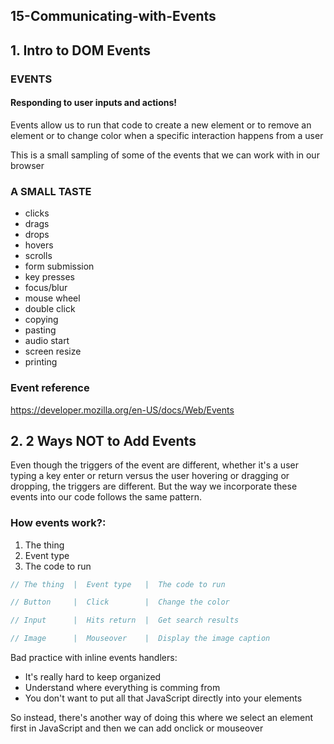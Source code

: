## 15-Communicating-with-Events

## 1. Intro to DOM Events

### EVENTS

#### Responding to user inputs and actions!

Events allow us to run that code to create a new element or to remove an element or to change color when a specific interaction happens from a user

This is a small sampling of some of the events that we can work with in our browser

### A SMALL TASTE

- clicks
- drags
- drops
- hovers
- scrolls
- form submission
- key presses
- focus/blur
- mouse wheel
- double click
- copying
- pasting
- audio start
- screen resize
- printing

### Event reference

https://developer.mozilla.org/en-US/docs/Web/Events

## 2. 2 Ways NOT to Add Events

Even though the triggers of the event are different, whether it's a user typing a key enter or return versus the user hovering or dragging or dropping, the triggers are different. But the way we incorporate these events into our code follows the same pattern.

### How events work?:
1. The thing
2. Event type
3. The code to run

```javascript
// The thing  |  Event type   |  The code to run

// Button     |  Click        |  Change the color

// Input      |  Hits return  |  Get search results

// Image      |  Mouseover    |  Display the image caption
```

Bad practice with inline events handlers:

- It's really hard to keep organized
- Understand where everything is comming from
- You don't want to put all that JavaScript directly into your elements

So instead, there's another way of doing this where we select an element first in JavaScript and then we can add onclick or mouseover